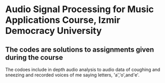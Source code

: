 # Audio Signal Processing for Music Applications Course, Izmir Democracy University             
The codes are solutions to assignments given during the course
------------
The codoes include in depth audio analysis to audio data of coughing and sneezing and recorded voices of me saying letters, 'a','o',and'e'.
